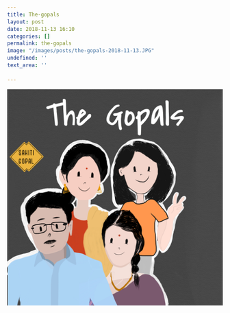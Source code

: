 ```yaml
---
title: The-gopals
layout: post
date: 2018-11-13 16:10
categories: []
permalink: the-gopals
image: "/images/posts/the-gopals-2018-11-13.JPG"
undefined: ''
text_area: ''

---
```

![](/images/posts/the-gopals-2018-11-13.JPG)
